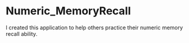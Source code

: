# Numeric_MemoryRecall

I created this application to help others practice their numeric memory recall ability.
